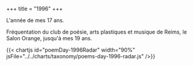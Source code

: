 +++
title = "1996"
+++

L'année de mes 17 ans.

Fréquentation du club de poésie, arts plastiques et musique de Reims, le Salon Orange, jusqu'à mes 19 ans.

{{< chartjs id="poemDay-1996Radar" width="90%" jsFile="../../charts/taxonomy/poems-day-1996-radar.js" />}}